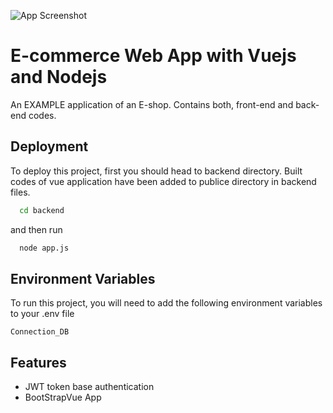 
![App Screenshot](https://live.staticflickr.com/65535/52755105237_a2b3c9c339_k.jpg)


# E-commerce Web App with Vuejs and Nodejs 

An EXAMPLE application of an E-shop. Contains both, front-end and back-end codes.


## Deployment
To deploy this project, first you should head to backend directory. Built codes of vue application have been added to publice directory in backend files. 

```bash
  cd backend
```
and then run

```bash
  node app.js
```


## Environment Variables

To run this project, you will need to add the following environment variables to your .env file

`Connection_DB`



## Features

- JWT token base authentication
- BootStrapVue App


